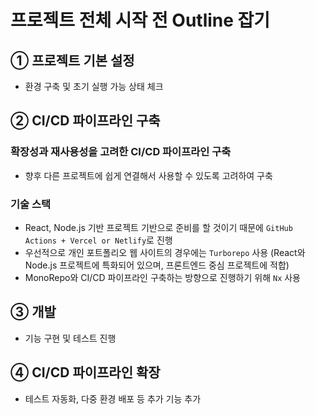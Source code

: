 # 프로젝트 전체 시작 전 Outline 잡기

## ① 프로젝트 기본 설정

- 환경 구축 및 초기 실행 가능 상태 체크

## ② CI/CD 파이프라인 구축

### 확장성과 재사용성을 고려한 CI/CD 파이프라인 구축

- 향후 다른 프로젝트에 쉽게 연결해서 사용할 수 있도록 고려하여 구축

### 기술 스택

- React, Node.js 기반 프로젝트 기반으로 준비를 할 것이기 때문에 `GitHub Actions + Vercel or Netlify`로 진행
- 우선적으로 개인 포트폴리오 웹 사이트의 경우에는 `Turborepo` 사용
  (React와 Node.js 프로젝트에 특화되어 있으며, 프론트엔드 중심 프로젝트에 적합)
- MonoRepo와 CI/CD 파이프라인 구축하는 방향으로 진행하기 위해 `Nx` 사용

## ③ 개발

- 기능 구현 및 테스트 진행

## ④ CI/CD 파이프라인 확장

- 테스트 자동화, 다중 환경 배포 등 추가 기능 추가
